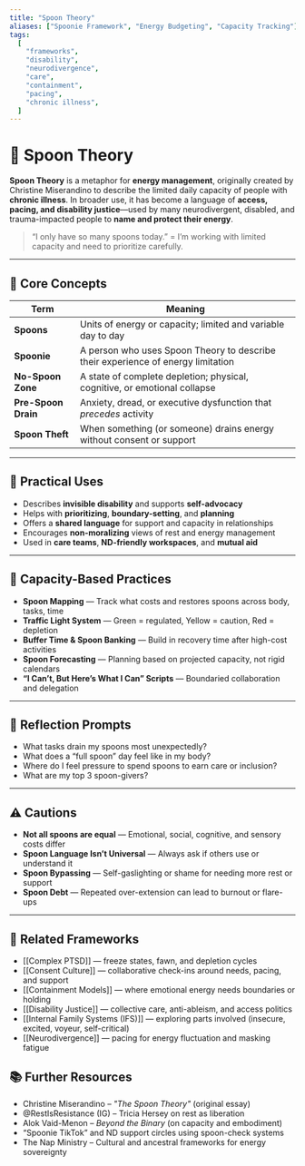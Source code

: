 ```yaml
---
title: "Spoon Theory"
aliases: ["Spoonie Framework", "Energy Budgeting", "Capacity Tracking"]
tags:
  [
    "frameworks",
    "disability",
    "neurodivergence",
    "care",
    "containment",
    "pacing",
    "chronic illness",
  ]
---
```


<!-- @format -->

# 🥄 Spoon Theory

**Spoon Theory** is a metaphor for **energy management**, originally created by Christine Miserandino to describe the limited daily capacity of people with **chronic illness**. In broader use, it has become a language of **access, pacing, and disability justice**—used by many neurodivergent, disabled, and trauma-impacted people to **name and protect their energy**.

> “I only have so many spoons today.” = I’m working with limited capacity and need to prioritize carefully.

---

## 🧠 Core Concepts

| Term                | Meaning                                                                          |
| ------------------- | -------------------------------------------------------------------------------- |
| **Spoons**          | Units of energy or capacity; limited and variable day to day                     |
| **Spoonie**         | A person who uses Spoon Theory to describe their experience of energy limitation |
| **No-Spoon Zone**   | A state of complete depletion; physical, cognitive, or emotional collapse        |
| **Pre-Spoon Drain** | Anxiety, dread, or executive dysfunction that _precedes_ activity                |
| **Spoon Theft**     | When something (or someone) drains energy without consent or support             |

---

## 🧩 Practical Uses

- Describes **invisible disability** and supports **self-advocacy**
- Helps with **prioritizing**, **boundary-setting**, and **planning**
- Offers a **shared language** for support and capacity in relationships
- Encourages **non-moralizing** views of rest and energy management
- Used in **care teams**, **ND-friendly workspaces**, and **mutual aid**

---

## 🌱 Capacity-Based Practices

- **Spoon Mapping** — Track what costs and restores spoons across body, tasks, time
- **Traffic Light System** — Green = regulated, Yellow = caution, Red = depletion
- **Buffer Time & Spoon Banking** — Build in recovery time after high-cost activities
- **Spoon Forecasting** — Planning based on projected capacity, not rigid calendars
- **“I Can’t, But Here’s What I Can” Scripts** — Boundaried collaboration and delegation

---

## 💬 Reflection Prompts

- What tasks drain my spoons most unexpectedly?
- What does a “full spoon” day feel like in my body?
- Where do I feel pressure to spend spoons to earn care or inclusion?
- What are my top 3 spoon-givers?

---

## ⚠️ Cautions

- **Not all spoons are equal** — Emotional, social, cognitive, and sensory costs differ
- **Spoon Language Isn’t Universal** — Always ask if others use or understand it
- **Spoon Bypassing** — Self-gaslighting or shame for needing more rest or support
- **Spoon Debt** — Repeated over-extension can lead to burnout or flare-ups

---

## 🔗 Related Frameworks

- [[Complex PTSD]] — freeze states, fawn, and depletion cycles
- [[Consent Culture]] — collaborative check-ins around needs, pacing, and support
- [[Containment Models]] — where emotional energy needs boundaries or holding
- [[Disability Justice]] — collective care, anti-ableism, and access politics
- [[Internal Family Systems (IFS)]] — exploring parts involved (insecure, excited, voyeur, self-critical)
- [[Neurodivergence]] — pacing for energy fluctuation and masking fatigue

## 📚 Further Resources

- Christine Miserandino – _"The Spoon Theory"_ (original essay)
- @RestIsResistance (IG) – Tricia Hersey on rest as liberation
- Alok Vaid-Menon – _Beyond the Binary_ (on capacity and embodiment)
- “Spoonie TikTok” and ND support circles using spoon-check systems
- The Nap Ministry – Cultural and ancestral frameworks for energy sovereignty
